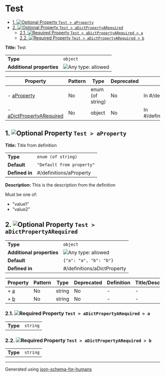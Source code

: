 # Test

- [1. ![Optional](https://img.shields.io/badge/Optional-yellow) Property `Test > aProperty`](#aProperty)
- [2. ![Optional](https://img.shields.io/badge/Optional-yellow) Property `Test > aDictPropertyARequired`](#aDictPropertyARequired)
  - [2.1. ![Required](https://img.shields.io/badge/Required-blue) Property `Test > aDictPropertyARequired > a`](#aDictPropertyARequired_a)
  - [2.2. ![Required](https://img.shields.io/badge/Required-blue) Property `Test > aDictPropertyARequired > b`](#aDictPropertyARequired_b)

**Title:** Test

|                           |                                                                             |
| ------------------------- | --------------------------------------------------------------------------- |
| **Type**                  | `object`                                                                    |
| **Additional properties** | ![Any type: allowed](https://img.shields.io/badge/Any%20type-allowed-green) |

| Property                                             | Pattern | Type             | Deprecated | Definition                     | Title/Description     |
| ---------------------------------------------------- | ------- | ---------------- | ---------- | ------------------------------ | --------------------- |
| - [aProperty](#aProperty )                           | No      | enum (of string) | No         | In #/definitions/aProperty     | Title from definition |
| - [aDictPropertyARequired](#aDictPropertyARequired ) | No      | object           | No         | In #/definitions/aDictProperty | -                     |

## <a name="aProperty"></a>1. ![Optional](https://img.shields.io/badge/Optional-yellow) Property `Test > aProperty`

**Title:** Title from definition

|                |                           |
| -------------- | ------------------------- |
| **Type**       | `enum (of string)`        |
| **Default**    | `"Default from property"` |
| **Defined in** | #/definitions/aProperty   |

**Description:** This is the description from the definition

Must be one of:
* "value1"
* "value2"

## <a name="aDictPropertyARequired"></a>2. ![Optional](https://img.shields.io/badge/Optional-yellow) Property `Test > aDictPropertyARequired`

|                           |                                                                             |
| ------------------------- | --------------------------------------------------------------------------- |
| **Type**                  | `object`                                                                    |
| **Additional properties** | ![Any type: allowed](https://img.shields.io/badge/Any%20type-allowed-green) |
| **Default**               | `{"a": "a", "b": "b"}`                                                      |
| **Defined in**            | #/definitions/aDictProperty                                                 |

| Property                          | Pattern | Type   | Deprecated | Definition | Title/Description |
| --------------------------------- | ------- | ------ | ---------- | ---------- | ----------------- |
| + [a](#aDictPropertyARequired_a ) | No      | string | No         | -          | -                 |
| + [b](#aDictPropertyARequired_b ) | No      | string | No         | -          | -                 |

### <a name="aDictPropertyARequired_a"></a>2.1. ![Required](https://img.shields.io/badge/Required-blue) Property `Test > aDictPropertyARequired > a`

|          |          |
| -------- | -------- |
| **Type** | `string` |

### <a name="aDictPropertyARequired_b"></a>2.2. ![Required](https://img.shields.io/badge/Required-blue) Property `Test > aDictPropertyARequired > b`

|          |          |
| -------- | -------- |
| **Type** | `string` |

----------------------------------------------------------------------------------------------------------------------------
Generated using [json-schema-for-humans](https://github.com/coveooss/json-schema-for-humans)
